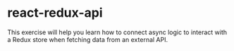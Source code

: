 # react-redux-api
This exercise will help you learn how to connect async logic to interact with a Redux store when fetching data from an external API.
